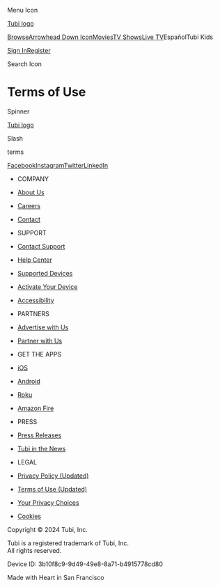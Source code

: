 Menu Icon

[Tubi logo](https://tubitv.com/home)

[BrowseArrowhead Down Icon](https://tubitv.com/categories)[Movies](https://tubitv.com/movies)[TV Shows](https://tubitv.com/tv-shows)[Live TV](https://tubitv.com/live)EspañolTubi Kids

[Sign In](https://tubitv.com/login?redirect=/static/terms)[Register](https://tubitv.com/signup?redirect=/static/terms)

Search Icon

Terms of Use
============

Spinner

[Tubi logo](https://tubitv.com/home)

Slash

terms

[Facebook](https://www.facebook.com/tubitv)[Instagram](https://www.instagram.com/tubi)[Twitter](https://twitter.com/tubi)[LinkedIn](https://www.linkedin.com/company/tubi-tv/)

* COMPANY
* [About Us](https://corporate.tubitv.com/)
* [Careers](https://corporate.tubitv.com/company/careers/)
* [Contact](https://corporate.tubitv.com/company/contact-us/)

* SUPPORT
* [Contact Support](https://tubitv.com/static/support)
* [Help Center](https://tubitv.com/help-center)
* [Supported Devices](https://tubitv.com/static/devices)
* [Activate Your Device](https://tubitv.com/activate)
* [Accessibility](https://tubitv.com/help-center/Accessibility/articles/15056366740763)

* PARTNERS
* [Advertise with Us](https://www.foxadsolutions.com/vertical/tubi/)
* [Partner with Us](mailto:partnerships@tubi.tv)

* GET THE APPS
* [iOS](https://itunes.apple.com/app/tubi-tv-watch-free-movies/id886445756?mt=8)
* [Android](https://play.google.com/store/apps/details?id=com.tubitv)
* [Roku](https://channelstore.roku.com/details/41468/tubi-tv)
* [Amazon Fire](https://www.amazon.com/Tubi-Inc-Free-Movies-TV/dp/B075NTHVJW)

* PRESS
* [Press Releases](https://corporate.tubitv.com/press-releases/)
* [Tubi in the News](https://corporate.tubitv.com/press-releases/tubi-in-the-news/)

* LEGAL
* [Privacy Policy (Updated)](https://tubitv.com/static/privacy)
* [Terms of Use (Updated)](https://tubitv.com/static/terms)
* [Your Privacy Choices](https://tubitv.com/privacy/your-privacy-choices)
* [Cookies](https://tubitv.com/static/cookies)

[](https://itunes.apple.com/app/tubi-tv-watch-free-movies/id886445756?mt=8)[](https://play.google.com/store/apps/details?id=com.tubitv)[](https://www.microsoft.com/store/apps/9N1SV6841F0B?cid=web-footer-badge)

Copyright © 2024 Tubi, Inc.

Tubi is a registered trademark of Tubi, Inc.  
All rights reserved.

Device ID: 3b10f8c9-9d49-49e8-8a71-b4915778cd80

Made with Heart in San Francisco